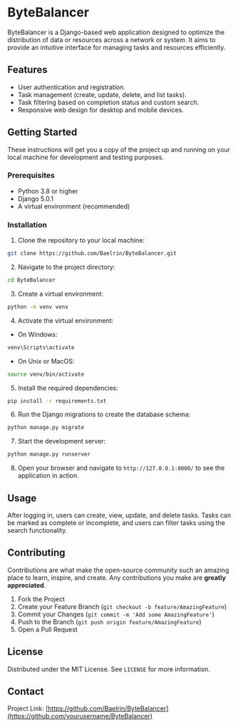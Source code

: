 # ByteBalancer

ByteBalancer is a Django-based web application designed to optimize the distribution of data or resources across a network or system. It aims to provide an intuitive interface for managing tasks and resources efficiently.

## Features

- User authentication and registration.
- Task management (create, update, delete, and list tasks).
- Task filtering based on completion status and custom search.
- Responsive web design for desktop and mobile devices.

## Getting Started

These instructions will get you a copy of the project up and running on your local machine for development and testing purposes.

### Prerequisites

- Python 3.8 or higher
- Django 5.0.1
- A virtual environment (recommended)

### Installation

1. Clone the repository to your local machine:

```bash
git clone https://github.com/Baelrin/ByteBalancer.git
```

2. Navigate to the project directory:

```bash
cd ByteBalancer
```

3. Create a virtual environment:

```bash
python -m venv venv
```

4. Activate the virtual environment:

- On Windows:

```bash
venv\Scripts\activate
```

- On Unix or MacOS:

```bash
source venv/bin/activate
```

5. Install the required dependencies:

```bash
pip install -r requirements.txt
```

6. Run the Django migrations to create the database schema:

```bash
python manage.py migrate
```

7. Start the development server:

```bash
python manage.py runserver
```

8. Open your browser and navigate to `http://127.0.0.1:8000/` to see the application in action.

## Usage

After logging in, users can create, view, update, and delete tasks. Tasks can be marked as complete or incomplete, and users can filter tasks using the search functionality.

## Contributing

Contributions are what make the open-source community such an amazing place to learn, inspire, and create. Any contributions you make are **greatly appreciated**.

1. Fork the Project
2. Create your Feature Branch (`git checkout -b feature/AmazingFeature`)
3. Commit your Changes (`git commit -m 'Add some AmazingFeature'`)
4. Push to the Branch (`git push origin feature/AmazingFeature`)
5. Open a Pull Request

## License

Distributed under the MIT License. See `LICENSE` for more information.

## Contact

Project Link: [https://github.com/Baelrin/ByteBalancer](https://github.com/yourusername/ByteBalancer)
